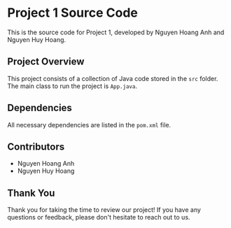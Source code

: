 # Project 1 Source Code

This is the source code for Project 1, developed by Nguyen Hoang Anh and Nguyen Huy Hoang.

## Project Overview

This project consists of a collection of Java code stored in the `src` folder. The main class to run the project is `App.java`.

## Dependencies

All necessary dependencies are listed in the `pom.xml` file.

## Contributors

- Nguyen Hoang Anh
- Nguyen Huy Hoang

## Thank You

Thank you for taking the time to review our project! If you have any questions or feedback, please don't hesitate to reach out to us.
